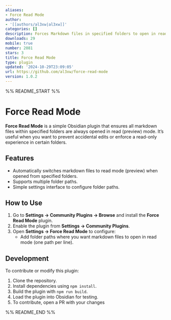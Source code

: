 ```yaml
---
aliases:
- Force Read Mode
author:
- '[[authors/al3xw|al3xw]]'
categories: []
description: Forces Markdown files in specified folders to open in read-only mode.
downloads: 29
mobile: true
number: 2081
stars: 3
title: Force Read Mode
type: plugin
updated: '2024-10-29T23:09:05'
url: https://github.com/al3xw/force-read-mode
version: 1.0.2
---
```


%% README_START %%

# Force Read Mode

**Force Read Mode** is a simple Obsidian plugin that ensures all markdown files within specified folders are always opened in read (preview) mode. It’s useful when you want to prevent accidental edits or enforce a read-only experience in certain folders.

## Features

- Automatically switches markdown files to read mode (preview) when opened from specified folders.
- Supports multiple folder paths.
- Simple settings interface to configure folder paths.

## How to Use

1. Go to **Settings → Community Plugins → Browse** and install the **Force Read Mode** plugin.
2. Enable the plugin from **Settings → Community Plugins**.
3. Open **Settings → Force Read Mode** to configure:
   - Add folder paths where you want markdown files to open in read mode (one path per line).

## Development

To contribute or modify this plugin:

1. Clone the repository.
2. Install dependencies using `npm install`.
3. Build the plugin with `npm run build`.
4. Load the plugin into Obsidian for testing.
5. To contribute, open a PR with your changes


%% README_END %%
